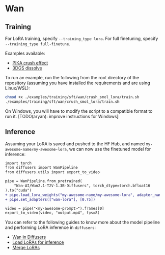 # Wan

## Training

For LoRA training, specify `--training_type lora`. For full finetuning, specify `--training_type full-finetune`.

Examples available:
- [PIKA crush effect](../../examples/training/sft/wan/crush_smol_lora/)
- [3DGS dissolve](../../examples/training/sft/wan/3dgs_dissolve/)

To run an example, run the following from the root directory of the repository (assuming you have installed the requirements and are using Linux/WSL):

```bash
chmod +x ./examples/training/sft/wan/crush_smol_lora/train.sh
./examples/training/sft/wan/crush_smol_lora/train.sh
```

On Windows, you will have to modify the script to a compatible format to run it. [TODO(aryan): improve instructions for Windows]

## Inference

Assuming your LoRA is saved and pushed to the HF Hub, and named `my-awesome-name/my-awesome-lora`, we can now use the finetuned model for inference:

```diff
import torch
from diffusers import WanPipeline
from diffusers.utils import export_to_video

pipe = WanPipeline.from_pretrained(
    "Wan-AI/Wan2.1-T2V-1.3B-Diffusers", torch_dtype=torch.bfloat16
).to("cuda")
+ pipe.load_lora_weights("my-awesome-name/my-awesome-lora", adapter_name="wan-lora")
+ pipe.set_adapters(["wan-lora"], [0.75])

video = pipe("<my-awesome-prompt>").frames[0]
export_to_video(video, "output.mp4", fps=8)
```

You can refer to the following guides to know more about the model pipeline and performing LoRA inference in `diffusers`:

* [Wan in Diffusers](https://huggingface.co/docs/diffusers/main/en/api/pipelines/wan)
* [Load LoRAs for inference](https://huggingface.co/docs/diffusers/main/en/tutorials/using_peft_for_inference)
* [Merge LoRAs](https://huggingface.co/docs/diffusers/main/en/using-diffusers/merge_loras)
